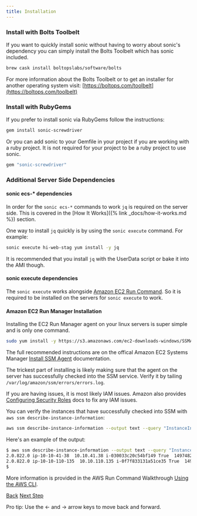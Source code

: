 ```yaml
---
title: Installation
---
```


### Install with Bolts Toolbelt

If you want to quickly install sonic without having to worry about sonic's dependency you can simply install the Bolts Toolbelt which has sonic included.

```sh
brew cask install boltopslabs/software/bolts
```

For more information about the Bolts Toolbelt or to get an installer for another operating system visit: [https://boltops.com/toolbelt](https://boltops.com/toolbelt)

### Install with RubyGems

If you prefer to install sonic via RubyGems follow the instructions:

```sh
gem install sonic-screwdriver
```

Or you can add sonic to your Gemfile in your project if you are working with a ruby project.  It is not required for your project to be a ruby project to use sonic.

```ruby
gem "sonic-screwdriver"
```

### Additional Server Side Dependencies

#### sonic ecs-* dependencies

In order for the `sonic ecs-*` commands to work `jq` is required on the server side. This is covered in the [How It Works]({% link _docs/how-it-works.md %}) section.

One way to install `jq` quickly is by using the `sonic execute` command.  For example:

```sh
sonic execute hi-web-stag yum install -y jq
```

It is recommended that you install `jq` with the UserData script or bake it into the AMI though.

#### sonic execute dependencies

The `sonic execute` works alongside [Amazon EC2 Run Command](https://aws.amazon.com/ec2/execute/).  So it is required to be installed on the servers for `sonic execute` to work.

#### Amazon EC2 Run Manager Installation

Installing the EC2 Run Manager agent on your linux servers is super simple and is only one command.

```sh
sudo yum install -y https://s3.amazonaws.com/ec2-downloads-windows/SSMAgent/latest/linux_amd64/amazon-ssm-agent.rpm
```

The full recommended instructions are on the offical Amazon EC2 Systems Manager [Install SSM Agent](http://docs.aws.amazon.com/systems-manager/latest/userguide/ssm-agent.html) documentation.

The trickest part of installing is likely making sure that the agent on the server has successfully checked into the SSM service.  Verify it by tailing `/var/log/amazon/ssm/errors/errors.log`.

If you are having issues, it is most likely IAM issues.  Amazon also provides [Configuring Security Roles](http://docs.aws.amazon.com/systems-manager/latest/userguide/systems-manager-access.html) docs to fix any IAM issues.

You can verify the instances that have successfully checked into SSM with `aws ssm describe-instance-information`:

```sh
aws ssm describe-instance-information --output text --query "InstanceInformationList[*]"
```

Here's an example of the output:

```sh
$ aws ssm describe-instance-information --output text --query "InstanceInformationList[*]"
2.0.822.0 ip-10-10-41-38  10.10.41.38 i-030033c20c54bf149 True  1497482505.12 Online  Amazon Linux AMI  Linux 2017.03 EC2Instance
2.0.822.0 ip-10-10-110-135  10.10.110.135 i-0f7f833131a51ce35 True  1497482686.53 Online  Amazon Linux AMI  Linu2016.09 EC2Instance
$
```

More information is provided in the AWS Run Command Walkthrough [Using the AWS CLI](http://docs.aws.amazon.com/systems-manager/latest/userguide/walkthrough-cli.html).

<a id="prev" class="btn btn-basic" href="{% link docs.md %}">Back</a>
<a id="next" class="btn btn-primary" href="{% link _docs/install-bastion.md %}">Next Step</a>
<p class="keyboard-tip">Pro tip: Use the <- and -> arrow keys to move back and forward.</p>

